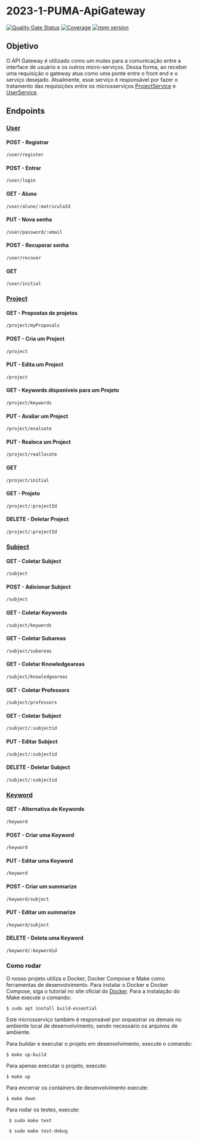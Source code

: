 # 2023-1-PUMA-ApiGateway
[![Quality Gate Status](https://sonarcloud.io/api/project_badges/measure?project=fga-eps-mds_2023-1-PUMA-ApiGateway&metric=alert_status)](https://sonarcloud.io/summary/new_code?id=fga-eps-mds_2023-1-PUMA-ApiGateway) [![Coverage](https://sonarcloud.io/api/project_badges/measure?project=fga-eps-mds_2023-1-PUMA-ApiGateway&metric=coverage)](https://sonarcloud.io/summary/new_code?id=fga-eps-mds_2023-1-PUMA-ApiGateway) [![npm version](https://img.shields.io/badge/npm--express-v4.17.1-blue)](https://www.npmjs.com/package/express/v/4.17.1)

## Objetivo

O API Gateway é utilizado como um mutex para a comunicação entre a interface de usuário e os outros micro-serviços. Dessa forma, ao receber uma requisição o gateway atua como uma ponte entre o front end e o serviço desejado. Atualmente, esse serviço é responsável por fazer o tratamento das requisições entre os microsserviços [ProjectService](https://github.com/fga-eps-mds/2023-1-PUMA-ProjectService) e [UserService](https://github.com/fga-eps-mds/2023-1-PUMA-UserService).

## Endpoints

### [User](https://github.com/fga-eps-mds/2023-1-PUMA-UserService)
#### POST - Registrar
```
/user/register
```
#### POST - Entrar
```
/user/login
```
#### GET - Aluno
```
/user/aluno/:matriculaId
```
#### PUT - Nova senha
```
/user/password/:email
```
#### POST - Recuperar senha
```
/user/recover
```
#### GET 
```
/user/initial
```
### [Project](https://github.com/fga-eps-mds/2023-1-PUMA-ProjectService)
#### GET - Propostas de projetos
```
/project/myProposals
```
#### POST - Cria um Project
```
/project
```
#### PUT - Edita um Project
```
/project
```
#### GET - Keywords disponiveis para um Projeto
```
/project/keywords
```
#### PUT - Avaliar um Project
```
/project/evaluate
```
#### PUT - Realoca um Project
```
/project/reallocate
```
#### GET 
```
/project/initial
```
#### GET - Projeto
```
/project/:projectId
```
#### DELETE - Deletar Project
```
/project/:projectId
```
### [Subject](https://github.com/fga-eps-mds/2023-1-PUMA-ProjectService)
#### GET - Coletar Subject
```
/subject
```
#### POST - Adicionar Subject
```
/subject
```
#### GET - Coletar Keywords
```
/subject/keywords
```
#### GET - Coletar Subareas
```
/subject/subareas
```
#### GET - Coletar Knowledgeareas
```
/subject/knowledgeareas
```
#### GET - Coletar Professors
```
/subject/professors
```
#### GET - Coletar Subject
```
/subject/:subjectid
```
#### PUT - Editar Subject
```
/subject/:subjectid
```
#### DELETE - Deletar Subject
```
/subject/:subjectid
```
### [Keyword](https://github.com/fga-eps-mds/2023-1-PUMA-ProjectService)
#### GET - Alternativa de Keywords
```
/keyword
```
#### POST - Criar uma Keyword
```
/keyword
```
#### PUT - Editar uma Keyword
```
/keyword
```
#### POST - Criar um summarize
```
/keyword/subject
```
#### PUT - Editar um summarize
```
/keyword/subject
```
#### DELETE - Deleta uma Keyword
```
/keyword/:keywordid
```

### Como rodar

O nosso projeto utiliza o Docker, Docker Compose e Make como ferramentas de desenvolvimento. Para instalar o Docker e Docker Compose, siga o tutorial no site oficial do [Docker](https://www.docker.com/). Para a instalação do Make execute o comando: 

``` $ sudo apt install build-essential ```

Este microsserviço também é responsável por orquestrar os demais no ambiente local de desenvolvimento, sendo necessário os arquivos de ambiente.

Para buildar e executar o projeto em desenvolvimento, execute o comando:

``` $ make up-build ```

Para apenas executar o projeto, execute:

```$ make up```

Para encerrar os containers de desenvolvimento execute:

``` $ make down ```

Para rodar os testes, execute:

``` $ sudo make test```

``` $ sudo make test-debug```
